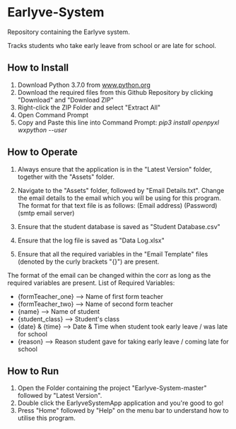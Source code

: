 # Earlyve-System

Repository containing the Earlyve system.

Tracks students who take early leave from school or are late for school.
	

## How to Install
1. Download Python 3.7.0 from www.python.org
2. Download the required files from this Github Repository by clicking "Download" and "Download ZIP"
3. Right-click the ZIP Folder and select "Extract All"
4. Open Command Prompt
5. Copy and Paste this line into Command Prompt: _pip3 install openpyxl wxpython --user_

## How to Operate
1. Always ensure that the application is in the "Latest Version" folder, together with the "Assets" folder.

2. Navigate to the "Assets" folder, followed by "Email Details.txt". 
Change the email details to the email which you will be using for this program.
The format for that text file is as follows:
(Email address)
(Password)
(smtp email server)

3. Ensure that the student database is saved as "Student Database.csv"

4. Ensure that the log file is saved as "Data Log.xlsx"

5. Ensure that all the required variables in the "Email Template" files (denoted by the curly brackets "{}") are present.

The format of the email can be changed within the corr as long as the required variables are present.
List of Required Variables:
- {formTeacher_one} --> Name of first form teacher
- {formTeacher_two} --> Name of second form teacher
- {name} --> Name of student
- {student_class} --> Student's class
- {date} & {time} --> Date & Time when student took early leave / was late for school
- {reason} --> Reason student gave for taking early leave / coming late for school

## How to Run
1. Open the Folder containing the project "Earlyve-System-master" followed by "Latest Version".
2. Double click the EarlyveSystemApp application and you're good to go!
3. Press "Home" followed by "Help" on the menu bar to understand how to utilise this program.
